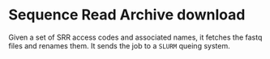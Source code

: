 
# Sequence Read Archive download

Given a set of SRR access codes and associated names, it fetches
the fastq files and renames them. It sends the job to a `SLURM` queing system.



